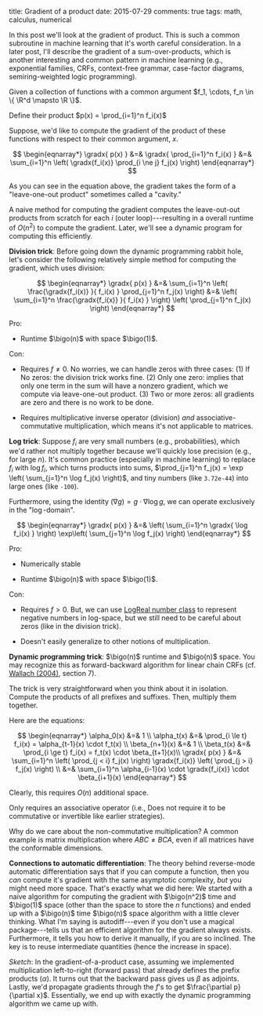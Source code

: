 title: Gradient of a product
date: 2015-07-29
comments: true
tags: math, calculus, numerical

$$
\newcommand{\gradx}[1]{\grad{x}{ #1 }}
\newcommand{\grad}[2]{\nabla_{\! #1}\! \left[ #2 \right]}
\newcommand{\R}{\mathbb{R}}
\newcommand{\bigo}[0]{\mathcal{O}}
$$

In this post we'll look at the gradient of product. This is such a common
subroutine in machine learning that it's worth careful consideration. In a later
post, I'll describe the gradient of a sum-over-products, which is another
interesting and common pattern in machine learning (e.g., exponential families,
CRFs, context-free grammar, case-factor diagrams, semiring-weighted logic
programming).

Given a collection of functions with a common argument $f_1, \cdots, f_n \in \{
\R^d \mapsto \R \}$.

Define their product $p(x) = \prod_{i=1}^n f_i(x)$

Suppose, we'd like to compute the gradient of the product of these functions
with respect to their common argument, $x$.

$$
\begin{eqnarray*}
\gradx{ p(x) }
&=& \gradx{ \prod_{i=1}^n f_i(x) }
&=& \sum_{i=1}^n \left( \gradx{f_i(x)} \prod_{i \ne j} f_j(x)  \right)
\end{eqnarray*}
$$

As you can see in the equation above, the gradient takes the form of a
"leave-one-out product" sometimes called a "cavity."

A naive method for computing the gradient computes the leave-out-out products
from scratch for each $i$ (outer loop)---resulting in a overall runtime of
$O(n^2)$ to compute the gradient. Later, we'll see a dynamic program for
computing this efficiently.

**Division trick**: Before going down the dynamic programming rabbit hole, let's
consider the following relatively simple method for computing the gradient,
which uses division:

$$
\begin{eqnarray*}
\gradx{ p(x) }
&=& \sum_{i=1}^n \left( \frac{\gradx{f_i(x)} }{ f_i(x) } \prod_{j=1}^n f_j(x) \right)
&=& \left( \sum_{i=1}^n \frac{\gradx{f_i(x)} }{ f_i(x) } \right) \left( \prod_{j=1}^n f_j(x) \right)
\end{eqnarray*}
$$

Pro:

 - Runtime $\bigo(n)$ with space $\bigo(1)$.

Con:

 - Requires $f \ne 0$. No worries, we can handle zeros with three cases: (1) If
   No zeros: the division trick works fine. (2) Only one zero: implies that only
   one term in the sum will have a nonzero gradient, which we compute via
   leave-one-out product. (3) Two or more zeros: all gradients are zero and
   there is no work to be done.

 - Requires multiplicative inverse operator (division) *and*
   associative-commutative multiplication, which means it's not applicable to
   matrices.


**Log trick**: Suppose $f_i$ are very small numbers (e.g., probabilities), which
we'd rather not multiply together because we'll quickly lose precision (e.g.,
for large $n$). It's common practice (especially in machine learning) to replace
$f_i$ with $\log f_i$, which turns products into sums, $\prod_{j=1}^n f_j(x) =
\exp \left( \sum_{j=1}^n \log f_j(x) \right)$, and tiny numbers (like
$\texttt{3.72e-44}$) into large ones (like $\texttt{-100}$).

Furthermore, using the identity $(\nabla g) = g \cdot \nabla \log g$, we can
operate exclusively in the "$\log$-domain".

$$
\begin{eqnarray*}
\gradx{ p(x) }
&=& \left( \sum_{i=1}^n \gradx{ \log f_i(x) } \right) \exp\left( \sum_{j=1}^n \log f_j(x) \right)
\end{eqnarray*}
$$

Pro:

 - Numerically stable

 - Runtime $\bigo(n)$ with space $\bigo(1)$.

Con:

 - Requires $f > 0$. But, we can use
   [LogReal number class](http://timvieira.github.io/blog/post/2015/02/01/log-real-number-class/)
   to represent negative numbers in log-space, but we still need to be careful
   about zeros (like in the division trick).

 - Doesn't easily generalize to other notions of multiplication.


**Dynamic programming trick**: $\bigo(n)$ runtime and $\bigo(n)$ space. You may
recognize this as forward-backward algorithm for linear chain CRFs
(cf. [Wallach (2004)](http://www.inference.phy.cam.ac.uk/hmw26/papers/crf_intro.pdf),
section 7).

The trick is very straightforward when you think about it in isolation. Compute
the products of all prefixes and suffixes. Then, multiply them together.

Here are the equations:

$$
\begin{eqnarray*}
\alpha_0(x) &=& 1 \\
\alpha_t(x)
   &=& \prod_{i \le t} f_i(x)
   = \alpha_{t-1}(x) \cdot f_t(x) \\
\beta_{n+1}(x) &=& 1 \\
\beta_t(x)
  &=& \prod_{i \ge t} f_i(x) = f_t(x) \cdot \beta_{t+1}(x)\\
\gradx{ p(x) }
&=& \sum_{i=1}^n \left( \prod_{j < i} f_j(x) \right) \gradx{f_i(x)} \left( \prod_{j > i} f_j(x) \right) \\
&=& \sum_{i=1}^n \alpha_{i-1}(x) \cdot \gradx{f_i(x)} \cdot \beta_{i+1}(x)
\end{eqnarray*}
$$

Clearly, this requires $O(n)$ additional space.

Only requires an associative operator (i.e., Does not require it to be
commutative or invertible like earlier strategies).

Why do we care about the non-commutative multiplication? A common example is
matrix multiplication where $A B C \ne B C A$, even if all matrices have the
conformable dimensions.

**Connections to automatic differentiation**: The theory behind reverse-mode
automatic differentiation says that if you can compute a function, then you
*can* compute it's gradient with the same asymptotic complexity, *but* you might
need more space. That's exactly what we did here: We started with a naive
algorithm for computing the gradient with $\bigo(n^2)$ time and $\bigo(1)$ space
(other than the space to store the $n$ functions) and ended up with a $\bigo(n)$
time $\bigo(n)$ space algorithm with a little clever thinking. What I'm saying
is autodiff---even if you don't use a magical package---tells us that an
efficient algorithm for the gradient always exists. Furthermore, it tells you
how to derive it manually, if you are so inclined. The key is to reuse
intermediate quantities (hence the increase in space).

*Sketch*: In the gradient-of-a-product case, assuming we implemented
multiplication left-to-right (forward pass) that already defines the prefix
products ($\alpha$). It turns out that the backward pass gives us $\beta$ as
adjoints. Lastly, we'd propagate gradients through the $f$'s to get
$\frac{\partial p}{\partial x}$. Essentially, we end up with exactly the dynamic
programming algorithm we came up with.
